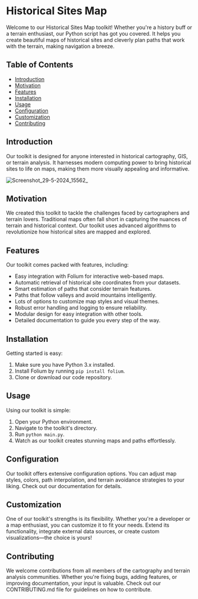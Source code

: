 # Historical Sites Map


Welcome to our Historical Sites Map toolkit! Whether you're a history buff or a terrain enthusiast, our Python script has got you covered. It helps you create beautiful maps of historical sites and cleverly plan paths that work with the terrain, making navigation a breeze.

## Table of Contents

  -   [Introduction](#introduction)
  -   [Motivation](#motivation)
  -   [Features](#features)
  -   [Installation](#installation)
  -   [Usage](#usage)
  -   [Configuration](#configuration)
  -   [Customization](#customization)
  -   [Contributing](#contributing)

## Introduction

Our toolkit is designed for anyone interested in historical cartography, GIS, or terrain analysis. It harnesses modern computing power to bring historical sites to life on maps, making them more visually appealing and informative.

![Screenshot_29-5-2024_15562_](https://github.com/Rishit-katiyar/HistoricalSitesMap/assets/167756997/fbf5377b-b100-4ac7-b413-057577215cf6)

## Motivation

We created this toolkit to tackle the challenges faced by cartographers and terrain lovers. Traditional maps often fall short in capturing the nuances of terrain and historical context. Our toolkit uses advanced algorithms to revolutionize how historical sites are mapped and explored.

## Features

Our toolkit comes packed with features, including:

- Easy integration with Folium for interactive web-based maps.
- Automatic retrieval of historical site coordinates from your datasets.
- Smart estimation of paths that consider terrain features.
- Paths that follow valleys and avoid mountains intelligently.
- Lots of options to customize map styles and visual themes.
- Robust error handling and logging to ensure reliability.
- Modular design for easy integration with other tools.
- Detailed documentation to guide you every step of the way.

## Installation

Getting started is easy:

1. Make sure you have Python 3.x installed.
2. Install Folium by running `pip install folium`.
3. Clone or download our code repository.

## Usage

Using our toolkit is simple:

1. Open your Python environment.
2. Navigate to the toolkit's directory.
3. Run `python main.py`.
4. Watch as our toolkit creates stunning maps and paths effortlessly.

## Configuration

Our toolkit offers extensive configuration options. You can adjust map styles, colors, path interpolation, and terrain avoidance strategies to your liking. Check out our documentation for details.

## Customization

One of our toolkit's strengths is its flexibility. Whether you're a developer or a map enthusiast, you can customize it to fit your needs. Extend its functionality, integrate external data sources, or create custom visualizations—the choice is yours!

## Contributing

We welcome contributions from all members of the cartography and terrain analysis communities. Whether you're fixing bugs, adding features, or improving documentation, your input is valuable. Check out our CONTRIBUTING.md file for guidelines on how to contribute.
